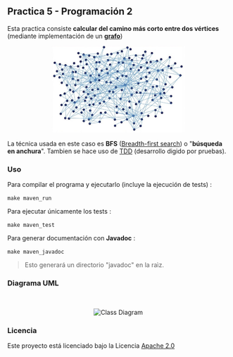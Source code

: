 ## Practica 5 - Programación 2


Esta practica consiste **calcular del camino más corto entre dos vértices** (mediante implementación de un **[grafo](https://es.wikipedia.org/wiki/Grafo)**)

<div align="center">
    <img width="60%" src="docs/assets/grafo.jpg"/>
</div>

La técnica usada en este caso es **BFS** ([Breadth-first search](https://es.wikipedia.org/wiki/B%C3%BAsqueda_en_anchura)) o "**búsqueda en anchura**". Tambien se hace uso de [TDD](/src/src/test/java/practica5/AppTest.java) (desarrollo digido por pruebas).

### Uso

Para compilar el programa y ejecutarlo (incluye la ejecución de tests) :

```
make maven_run
```

Para ejecutar únicamente los tests :

```
make maven_test
```

Para generar documentación con **Javadoc** :

```
make maven_javadoc
```
> Esto generará un directorio "javadoc" en la raìz.


### Diagrama UML

<br>

<p align="center">
  <img src="http://www.plantuml.com/plantuml/proxy?src=https://raw.githubusercontent.com/KhalidCEU/practica5_p2/refs/heads/main/docs/diagram.puml" alt="Class Diagram" width=30%>
</p>

### Licencia

Este proyecto está licenciado bajo la Licencia [Apache 2.0](/LICENSE)